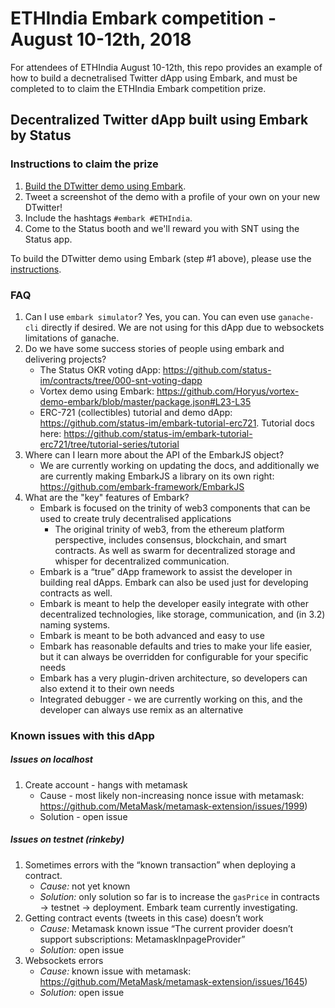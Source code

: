 # ETHIndia Embark competition - August 10-12th, 2018
For attendees of ETHIndia August 10-12th, this repo provides an example of how to build a decnetralised Twitter dApp using Embark, and must be completed to to claim the ETHIndia Embark competition prize.
## Decentralized Twitter dApp built using Embark by Status
### Instructions to claim the prize
1. [Build the DTwitter demo using Embark](./instructions).
4. Tweet a screenshot of the demo with a profile of your own on your new DTwitter!
5. Include the hashtags `#embark #ETHIndia`.
6. Come to the Status booth and we'll reward you with SNT using the Status app.

To build the DTwitter demo using Embark (step #1 above), please use the [instructions](./instructions).

### FAQ
1. Can I use `embark simulator`?
    Yes, you can. You can even use `ganache-cli` directly if desired. We are not using for this dApp due to websockets limitations of ganache.
2. Do we have some success stories of people using embark and delivering projects?
    * The Status OKR voting dApp: https://github.com/status-im/contracts/tree/000-snt-voting-dapp
    * Vortex demo using Embark: https://github.com/Horyus/vortex-demo-embark/blob/master/package.json#L23-L35
    * ERC-721 (collectibles) tutorial and demo dApp: https://github.com/status-im/embark-tutorial-erc721. Tutorial docs here: https://github.com/status-im/embark-tutorial-erc721/tree/tutorial-series/tutorial
3. Where can I learn more about the API of the EmbarkJS object?
    * We are currently working on updating the docs, and additionally we are currently making EmbarkJS a library on its own right: https://github.com/embark-framework/EmbarkJS
4. What are the "key" features of Embark?
    * Embark is focused on the trinity of web3 components that can be used to create truly decentralised applications
        * The original trinity of web3, from the ethereum platform perspective, includes consensus, blockchain, and smart contracts. As well as swarm for decentralized storage and whisper for decentralized communication.
    * Embark is a “true” dApp framework to assist the developer in building real dApps. Embark can also be used just for developing contracts as well.
    * Embark is meant to help the developer easily integrate with other decentralized technologies, like storage, communication, and (in 3.2) naming systems.
    * Embark is meant to be both advanced and easy to use
    * Embark has reasonable defaults and tries to make your life easier, but it can always be overridden for configurable for your specific needs
    * Embark has a very plugin-driven architecture, so developers can also extend it to their own needs
    * Integrated debugger - we are currently working on this, and the developer can always use remix as an alternative
### Known issues with this dApp
##### Issues on localhost
1. Create account - hangs with metamask 
    * Cause - most likely non-increasing nonce issue with metamask: https://github.com/MetaMask/metamask-extension/issues/1999)
    * Solution - open issue

##### Issues on testnet (rinkeby)
1. Sometimes errors with the “known transaction” when deploying a contract. 
    * *Cause:* not yet known
    * *Solution:* only solution so far is to increase the `gasPrice` in contracts -> testnet -> deployment. Embark team currently investigating.
2. Getting contract events (tweets in this case) doesn’t work 
    * *Cause:* Metamask known issue “The current provider doesn’t support subscriptions: MetamaskInpageProvider”
    * *Solution:* open issue
3. Websockets errors 
    * *Cause:* known issue with metamask: https://github.com/MetaMask/metamask-extension/issues/1645)
    * *Solution:* open issue
